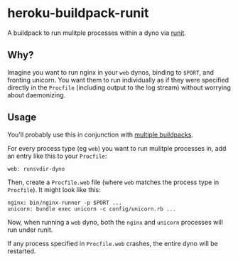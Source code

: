 # heroku-buildpack-runit

A buildpack to run mulitple processes within a dyno via [runit](http://smarden.org/runit/).

## Why?

Imagine you want to run nginx in your `web` dynos, binding to `$PORT`, and fronting unicorn. You want them to run individually as if they were specified directly in the `Procfile` (including output to the log stream) without worrying about daemonizing.

## Usage

You'll probably use this in conjunction with [multiple buildpacks](https://devcenter.heroku.com/articles/using-multiple-buildpacks-for-an-app).

For every process type (eg `web`) you want to run mulitple processes in, add an entry like this to your `Procfile`:

```
web: runsvdir-dyno
```

Then, create a `Procfile.web` file (where `web` matches the process type in `Procfile`). It might look like this:

```
nginx: bin/nginx-runner -p $PORT ...
unicorn: bundle exec unicorn -c config/unicorn.rb ...
```

Now, when running a `web` dyno, both the `nginx` and `unicorn` processes will run under runit.

If any process specified in `Procfile.web` crashes, the entire dyno will be restarted.
